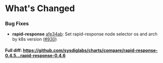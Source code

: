 # What's Changed

### Bug Fixes
- **rapid-response** [afe34ab](https://github.com/sysdiglabs/charts/commit/afe34ab63ee778f2a10b1902cdfb8fccc00c6762): Set rapid-response node selector os and arch by k8s version ([#930](https://github.com/sysdiglabs/charts/issues/930))

#### Full diff: https://github.com/sysdiglabs/charts/compare/rapid-response-0.4.5...rapid-response-0.4.6
